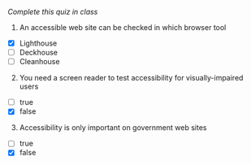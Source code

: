 *Complete this quiz in class*

1. An accessible web site can be checked in which browser tool

- [x] Lighthouse
- [ ] Deckhouse
- [ ] Cleanhouse

2. You need a screen reader to test accessibility for visually-impaired users

- [ ] true
- [x] false

3. Accessibility is only important on government web sites
   
- [ ] true
- [x] false
